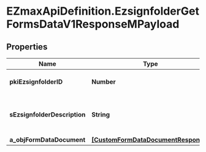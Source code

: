 # EZmaxApiDefinition.EzsignfolderGetFormsDataV1ResponseMPayload

## Properties

Name | Type | Description | Notes
------------ | ------------- | ------------- | -------------
**pkiEzsignfolderID** | **Number** | The unique ID of the Ezsignfolder | 
**sEzsignfolderDescription** | **String** | The description of the Ezsign Folder | 
**a_objFormDataDocument** | [**[CustomFormDataDocumentResponse]**](CustomFormDataDocumentResponse.md) |  | 



